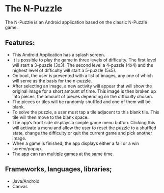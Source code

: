 The N-Puzzle
==========

The N-Puzzle is an Android application based on the classic N-Puzzle game.




Features:
-------------
* This Android Application has a splash screen.
*	It is possible to play the game in three levels of difficulty. The first level will start a 3-puzzle (3x3). The second level a 4-puzzle (4x4) and the highest level of difficulty will start a 5-puzzle (5x5).
*	On boot, the user is presented with a list of images, any one of which will serve as the basis for the n-puzzle.
* After selecting an image, a new activity will appear that will show the original image for a short amount of time. This image is then broken up into pieces, the amount of pieces depending on the difficulty chosen.
*	The pieces or tiles will be randomly shuffled and one of them will be blank.
*	To solve the puzzle, a user must tap a tile adjacent to this blank tile. This tile will then move to the blank space. 
*	The app’s front side displays a simple game menu button. Clicking this will activate a menu and allow the user to reset the puzzle to a shuffled state, change the difficulty or quit the current game and pick another image.
*	When a game is finished, the app displays either a fail or a win screen/popup.
*	The app can run multiple games at the same time.



Frameworks, languages, libraries;
-------------
* Java/Android
* Canvas

